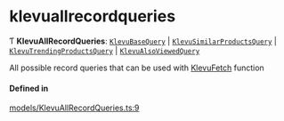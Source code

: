 # klevuallrecordqueries
      
Ƭ **KlevuAllRecordQueries**: [`KlevuBaseQuery`](klevubasequery.md) \| [`KlevuSimilarProductsQuery`](klevusimilarproductsquery.md) \| [`KlevuTrendingProductsQuery`](klevutrendingproductsquery.md) \| [`KlevuAlsoViewedQuery`](klevualsoviewedquery.md)

All possible record queries that can be used with [KlevuFetch](klevufetch.md) function

#### Defined in

[models/KlevuAllRecordQueries.ts:9](https://github.com/klevultd/frontend-sdk/blob/d712c6c/packages/klevu-core/src/models/KlevuAllRecordQueries.ts#L9)

